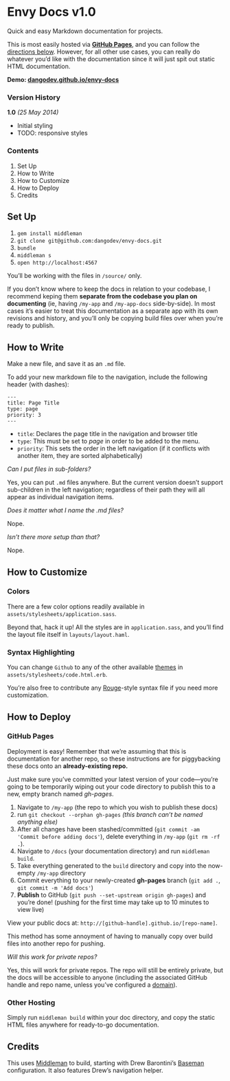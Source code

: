 # Envy Docs v1.0

Quick and easy Markdown documentation for projects.

This is most easily hosted via **[GitHub Pages](https://pages.github.com/)**,
and you can follow the [directions below](#user-content-how-to-deploy).
However, for all other use cases, you can really do whatever you’d like with
the documentation since it will just spit out static HTML documentation.

**Demo: [dangodev.github.io/envy-docs](http://dangodev.github.io/envy-docs/)**

### Version History

**1.0** *(25 May 2014)*
*   Initial styling
*   TODO: responsive styles

### Contents

1.  Set Up
2.  How to Write
3.  How to Customize
4.  How to Deploy
5.  Credits

## Set Up

1. `gem install middleman`
2. `git clone git@github.com:dangodev/envy-docs.git`
3. `bundle`
4. `middleman s`
5. `open http://localhost:4567`

You’ll be working with the files in `/source/` only.

If you don’t know where to keep the docs in relation to your codebase, I
recommend keping them **separate from the codebase you plan on documenting**
(ie, having `/my-app` and  `/my-app-docs` side-by-side). In most cases it’s
easier to treat this documentation as a separate app with its own revisions
and history, and you’ll only be copying build files over when you’re ready to
publish.

## How to Write

Make a new file, and save it as an `.md` file.

To add your new markdown file to the navigation, include the following header
(with dashes):

```
---
title: Page Title
type: page
priority: 3
---
```

*  `title`: Declares the page title in the navigation and browser title
*  `type`: This must be set to *page* in order to be added to the menu.
*  `priority`: This sets the order in the left navigation (if it conflicts
    with another item, they are sorted alphabetically)

*Can I put files in sub-folders?*

Yes, you can put `.md` files anywhere. But the current version doesn’t support
sub-children in the left navigation; regardless of their path they will all
appear as individual navigation items.

*Does it matter what I name the .md files?*

Nope.

*Isn’t there more setup than that?*

Nope.

## How to Customize

### Colors
There are a few color options readily available in
`assets/stylesheets/application.sass`.

Beyond that, hack it up! All the styles are in `application.sass`, and you’ll
find the layout file itself in `layouts/layout.haml`.

### Syntax Highlighting
You can change `Github` to any of the other available
[themes](https://github.com/middleman/middleman-syntax#css) in
`assets/stylesheets/code.html.erb`.

You’re also free to contribute any
[Rouge](https://github.com/jneen/rouge)-style syntax file if you need more
customization.

## How to Deploy

### GitHub Pages
Deployment is easy! Remember that we’re assuming that this is documentation
for another repo, so these instructions are for piggybacking these docs onto an
**already-existing repo.**

Just make sure you’ve committed your latest version of your code—you’re
going to be temporarily wiping out your code directory to publish this to a
new, empty branch named *gh-pages*.

1.  Navigate to `/my-app` (the repo to which you wish to publish these docs)
2.  run `git checkout --orphan gh-pages` *(this branch can’t be named
    anything else)*
3.  After all changes have been stashed/committed (`git commit -am 'Commit
    before adding docs'`), delete everything in `/my-app` (`git rm -rf .`).
4.  Navigate to `/docs` (your documentation directory) and run
    `middleman build`.
5.  Take everything generated to the `build` directory and copy into the
    now-empty `/my-app` directory
6.  Commit everything to your newly-created **gh-pages** branch (`git
    add .`, `git commit -m 'Add docs'`)
7.  **Publish** to GitHub (`git push --set-upstream origin gh-pages`) and
    you’re done! (pushing for the first time may take up to 10 minutes to
    view live)

View your public docs at: `http://[github-handle].github.io/[repo-name]`.

This method has some annoyment of having to manually copy over build
files into another repo for pushing.

*Will this work for private repos?*

Yes, this will work for private repos. The repo will still be entirely
private, but the docs will be accessible to anyone (including the associated
GitHub handle and repo name, unless you’ve configured a
[domain](https://help.github.com/articles/setting-up-a-custom-domain-with-github-pages)).

### Other Hosting

Simply run `middleman build` within your doc directory, and copy the static
HTML files anywhere for ready-to-go documentation.

## Credits

This uses [Middleman](http://middlemanapp.com/) to build, starting with Drew
Barontini’s [Baseman](https://github.com/drewbarontini/baseman) configuration.
It also features Drew’s navigation helper.
